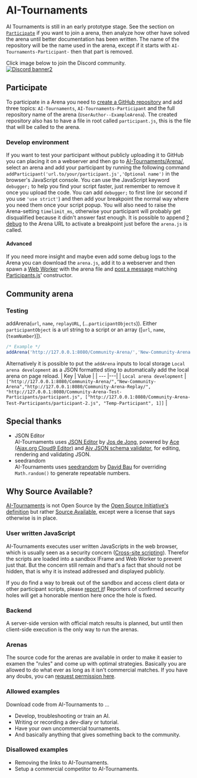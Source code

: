 # AI-Tournaments
AI Tournaments is still in an early prototype stage. See the section on [`Participate`](#Participate) if you want to join a arena, then analyze how other have solved the arena until better documentation has been written. The name of the repository will be the name used in the arena, except if it starts with `AI-Tournaments-Participant-` then that part is removed.

Click image below to join the Discord community.
<br>[![Discord banner2](https://discord.com/api/guilds/765291928454823936/widget.png?style=banner2)](https://discord.gg/jhUJNsN)

## Participate
To participate in a Arena you need to [create a GitHub repository](https://github.com/AI-Tournaments/Participant-Template) and add three topics: `AI-Tournaments`, `AI-Tournaments-Participant` and the full repository name of the arena (`UserAuthor--ExampleArena`). The created repository also has to have a file in root called `participant.js`, this is the file that will be called to the arena.
### Develop environment
If you want to test your participant without publicly uploading it to GitHub you can placing it on a webserver and then go to [AI-Tournaments/Arena/](https://ai-tournaments.github.io/AI-Tournaments/Arena/), select an arena and add your participant by running the following command `addParticipant('url.to/your/participant.js','Optional name')` in the browser's JavaScript console. You can use the JavaScript keyword `debugger;` to help you find your script faster, just remember to remove it once you upload the code. You can add `debugger;` to first line (or second if you use `'use strict'`) and then add your breakpoint the normal way where you need them once your script popup. You will also need to raise the Arena-setting `timelimit_ms`, otherwise your participant will probably get disqualified because it didn't answer fast enough. It is possible to append [?debug](https://ai-tournaments.github.io/AI-Tournaments/Arena/?debug) to the Arena URL to activate a breakpoint just before the `arena.js` is called.
#### Advanced
If you need more insight and maybe even add some debug logs to the Arena you can download the `arena.js`, add it to a webserver and then spawn a [Web Worker](https://developer.mozilla.org/en-US/docs/Web/API/Web_Workers_API/Using_web_workers#Spawning_a_dedicated_worker) with the arena file and [post a message](https://developer.mozilla.org/en-US/docs/Web/API/Web_Workers_API/Using_web_workers#Sending_messages_to_and_from_a_dedicated_worker) matching [Participants.js](https://github.com/AI-Tournaments/AI-Tournaments/blob/master/Arena/Participants.js)' constructor.
## Community arena
### Testing
addArena(`url`, `name`, `replayURL`, (...``participantObjects``)).
Either `participantObject` is a url string to a script or an array ([`url`, `name`, (`teamNumber`)]).
``` JavaScript
/* Example */
addArena('http://127.0.0.1:8080/Community-Arena/','New-Community-Arena','http://127.0.0.1:8080/Community-Arena-Replay/', 'http://127.0.0.1:8080/Community-Arena-Test-Participants/participant.js', ['http://127.0.0.1:8080/Community-Arena-Test-Participants/participant-2.js', 'Temp-Participant', 1]);
```
Alternatively it is possible to put the `addArena` inputs to local storage `Local arena development` as a JSON formatted sting to automatically add the local arena on page reload.
| Key | Value |
| --- |---|
| `Local arena development` | `["http://127.0.0.1:8080/Community-Arena/","New-Community-Arena","http://127.0.0.1:8080/Community-Arena-Replay/", "http://127.0.0.1:8080/Community-Arena-Test-Participants/participant.js", ["http://127.0.0.1:8080/Community-Arena-Test-Participants/participant-2.js", "Temp-Participant", 1]]` |
## Special thanks
- JSON Editor<br>
AI-Tournaments uses [JSON Editor](https://github.com/josdejong/jsoneditor/) by [Jos de Jong](https://github.com/josdejong), powered by [Ace (Ajax.org Cloud9 Editor)](https://github.com/ajaxorg/ace/) and [Ajv JSON schema validator](https://github.com/ajv-validator/ajv/), for editing, rendering and validating JSON.
- seedrandom<br>
AI-Tournaments uses [seedrandom](https://github.com/davidbau/seedrandom) by [David Bau](https://github.com/davidbau) for overriding `Math.random()` to generate repeatable numbers.

## Why Source Available?
[AI-Tournaments](https://github.com/AI-Tournaments) is not Open Source by the [Open Source Initiative's definition](https://opensource.org/docs/osd) but rather [Source Available](https://en.wikipedia.org/wiki/Source-available_software), except were a license that says otherwise is in place.
### User written JavaScript
AI-Tournaments executes user written JavaScripts in the web browser, which is usually seen as a security concern ([Cross-site scripting](https://en.wikipedia.org/wiki/Cross-site_scripting)). Therefor the scripts are loaded into a sandbox IFrame and Web Worker to prevent just that. But the concern still remain and that's a fact that should not be hidden, that is why it is instead addressed and displayed publicly.

If you do find a way to break out of the sandbox and access client data or other participant scripts, please [report it](https://github.com/AI-Tournaments/AI-Tournaments/issues/new?title=%5Bsecurity-hole%5D%20_Short_description_&body=How%20to%20reproduce:%0A1.%20First...%0A2.%20Then...)! Reporters of confirmed security holes will get a honorable mention here once the hole is fixed.
### Backend
A server-side version with official match results is planned, but until then client-side execution is the only way to run the arenas.
### Arenas
The source code for the arenas are available in order to make it easier to examen the "rules" and come up with optimal strategies. Basically you are allowed to do what ever as long as it isn't commercial matches. If you have any doubs, you can [request permission here](https://github.com/AI-Tournaments/AI-Tournaments/issues/new?title=%5Bpermission-request%5D%20_Short_description_&body=Am%20I%20allowed%20to...%20?).
### Allowed examples
Download code from AI-Tournaments to ...
* Develop, troubleshooting or train an AI.
* Writing or recording a dev-diary or tutorial.
* Have your own uncommercial tournaments.
* And basically anything that gives something back to the community.
### Disallowed examples
* Removing the links to AI-Tournaments.
* Setup a commercial competitor to AI-Tournaments.
